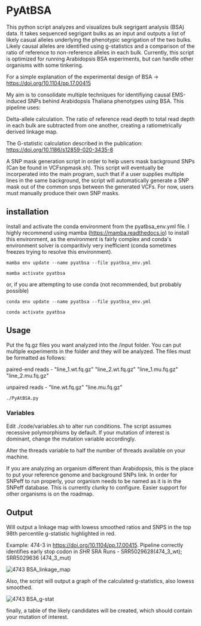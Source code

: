 # PyAtBSA
This python script analyzes and visualizes bulk segrigant analysis (BSA) data. It takes sequenced segrigant bulks as an input and outputs 
a list of likely casual alleles underlying the phenotypic segrigation of the two bulks. Likely causal alleles are identified using g-statistics and a
comparison of the ratio of reference to non-reference alleles in each bulk. Currently, this script is optimized for running Arabidopsis BSA experiments, but can handle 
other organisms with some tinkering.   

For a simple explanation of the experimental design of BSA -> https://doi.org/10.1104/pp.17.00415 

My aim is to consolidate multiple techniques for identifiying causal EMS-induced SNPs behind Arabidopsis Thaliana phenotypes 
using BSA. This pipeline uses:

  Delta-allele calculation. The ratio of reference read depth to total read depth in each bulk are subtracted from one another, creating a ratiometrically derived linkage map.
  
  The G-statistic calculation described in the publication: https://doi.org/10.1186/s12859-020-3435-8
  
  A SNP mask generation script in order to help users mask background SNPs (Can be found in VCFsnpmask.sh). 
  This script will eventually be incorperated into the main  program, such that if a user supplies multiple lines in the same background, 
  the script will automatically generate a SNP mask out of the common snps between the generated VCFs. For now, users must manually produce their own SNP masks. 

## installation
Install and activate the conda environment from the pyatbsa_env.yml file. I highly recommend using mamba (https://mamba.readthedocs.io) to install this environment, as the environment is fairly complex and conda's environment solver is comparitivly very inefficient (conda sometimes freezes trying to resolve this environment). 

`mamba env update --name pyatbsa --file pyatbsa_env.yml`

`mamba activate pyatbsa`

or, if you are attempting to use conda (not recommended, but probably possible)

`conda env update --name pyatbsa --file pyatbsa_env.yml`

`conda activate pyatbsa`

## Usage
Put the fq.gz files you want analyzed into the /input folder. You can put multiple experiments in the folder and they will be analyzed. 
The files must be formatted as follows:

  paired-end reads - "line_1.wt.fq.gz" "line_2.wt.fq.gz" "line_1.mu.fq.gz" "line_2.mu.fq.gz"

  unpaired reads - "line.wt.fq.gz" "line.mu.fq.gz" 

 `./PyAtBSA.py` 

 ### Variables
 Edit ./code/variables.sh to alter run conditions. The script assumes recessive polymorphisms by default. If your mutation of interest is dominant, change the mutation variable accordingly. 

 Alter the threads variable to half the number of threads available on your machine. 

 If you are analyzing an organism different than Arabidopsis, this is the place to put your reference genome and background SNPs link. In order for SNPeff to run properly, your organism needs to be named as it is in the SNPeff database. This is currently clunky to configure. Easier support for other organisms is on the roadmap. 

## Output

Will output a linkage map with lowess smoothed ratios and SNPS in the top 98th percentile g-statistic highlighted in red.

Example: 474-3 in https://doi.org/10.1104/pp.17.00415. Pipeline correctly identifies early stop codon in *SHR*
SRA Runs - SRR5029628(474_3_wt); SRR5029636 (474_3_mut) 

![4743 BSA_linkage_map](https://github.com/TeaShull/PyAtBSA/assets/125574642/e5979fc8-7310-4a00-acec-5bde5c8aaf5c)

Also, the script will output a graph of the calculated g-statistics, also lowess smoothed. 

![4743 BSA_g-stat](https://github.com/TeaShull/PyAtBSA/assets/125574642/2f1a7ff2-0eda-4258-bbbc-d6a2895997c4)


finally, a table of the likely candidates will be created, which should contain your mutation of interest. 



